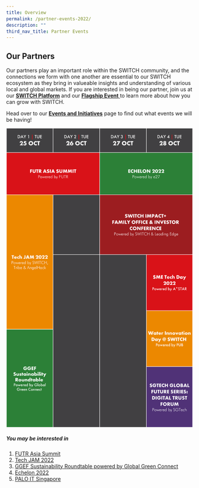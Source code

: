```yaml
---
title: Overview
permalink: /partner-events-2022/
description: ""
third_nav_title: Partner Events
---
```

## Our Partners 
Our partners play an important role within the SWITCH community, and the connections we form with one another are essential to our SWITCH ecosystem as they bring in valueable insights and understanding of various local and global markets. If you are interested in being our partner, join us at our [**SWITCH Platform**](https://community.switchsg.org/) and our [**Flagship Event** ](https://www.switchsg.org/flagship-2022)to learn more about how you can grow with SWITCH.

Head over to our [**Events and Initiatives**](https://www.switchsg.org/example-resource/events-and-initiatives/) page to find out what events we will be having!

![Partner Events SWITCH 2022](/images/Partner%20Events%20Schedule_20%20Oct.png)

##### You may be interested in

1. [FUTR Asia Summit](https://switchsg.org/futr-asia-summit/)
2. [Tech JAM 2022](https://switchsg.org/tech-jam-2022/)
3. [GGEF Sustainability Roundtable powered by Global Green Connect](https://switchsg.org/global-green-economy-forum/)
4. [Echelon 2022](https://switchsg.org/echelon-2022/)
5. [PALO IT Singapore](https://switchsg.org/palo-it/)